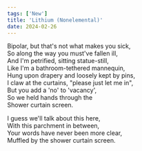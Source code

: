 ```yaml
---
tags: ['New']
title: 'Lithium (Nonelemental)'
date: 2024-02-26
---
```


Bipolar, but that's not what makes you sick,  
So along the way you must've fallen ill,  
And I'm petrified, sitting statue-still,  
Like I'm a bathroom-tethered mannequin,  
Hung upon drapery and loosely kept by pins,  
I claw at the curtains, "please just let me in",  
But you add a 'no' to 'vacancy',  
So we held hands through the  
Shower curtain screen.

I guess we'll talk about this here,  
With this parchment in between,  
Your words have never been more clear,  
Muffled by the shower curtain screen.
